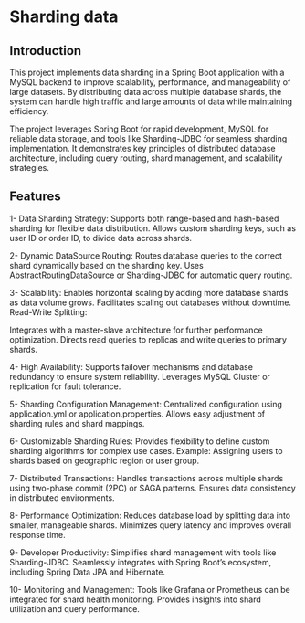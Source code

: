 # Sharding data 
## Introduction
This project implements data sharding in a Spring Boot application with a MySQL backend to improve scalability, performance, and manageability of large datasets. By distributing data across multiple database shards, the system can handle high traffic and large amounts of data while maintaining efficiency.

The project leverages Spring Boot for rapid development, MySQL for reliable data storage, and tools like Sharding-JDBC for seamless sharding implementation. It demonstrates key principles of distributed database architecture, including query routing, shard management, and scalability strategies.

## Features
1- Data Sharding Strategy:
Supports both range-based and hash-based sharding for flexible data distribution.
Allows custom sharding keys, such as user ID or order ID, to divide data across shards.

2- Dynamic DataSource Routing:
Routes database queries to the correct shard dynamically based on the sharding key.
Uses AbstractRoutingDataSource or Sharding-JDBC for automatic query routing.

3- Scalability:
Enables horizontal scaling by adding more database shards as data volume grows.
Facilitates scaling out databases without downtime.
Read-Write Splitting:

Integrates with a master-slave architecture for further performance optimization.
Directs read queries to replicas and write queries to primary shards.

4- High Availability:
Supports failover mechanisms and database redundancy to ensure system reliability.
Leverages MySQL Cluster or replication for fault tolerance.

5- Sharding Configuration Management:
Centralized configuration using application.yml or application.properties.
Allows easy adjustment of sharding rules and shard mappings.

6- Customizable Sharding Rules:
Provides flexibility to define custom sharding algorithms for complex use cases.
Example: Assigning users to shards based on geographic region or user group.

7- Distributed Transactions:
Handles transactions across multiple shards using two-phase commit (2PC) or SAGA patterns.
Ensures data consistency in distributed environments.

8- Performance Optimization:
Reduces database load by splitting data into smaller, manageable shards.
Minimizes query latency and improves overall response time.

9- Developer Productivity:
Simplifies shard management with tools like Sharding-JDBC.
Seamlessly integrates with Spring Boot’s ecosystem, including Spring Data JPA and Hibernate.

10- Monitoring and Management:
Tools like Grafana or Prometheus can be integrated for shard health monitoring.
Provides insights into shard utilization and query performance.

